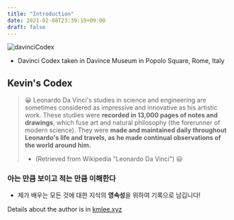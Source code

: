 ```yaml
---
title: "Introduction"
date: 2021-02-08T23:39:19+09:00
draft: false
---
```

![davinciCodex](images/davinci_codex.jpg)

- Davinci Codex taken in Davince Museum in Popolo Square, Rome, Italy

## Kevin's Codex

> 😀 Leonardo Da Vinci's studies in science and engineering are sometimes considered as impressive and innovative as his artistic work. These studies were **recorded in 13,000 pages of notes and drawings**, which fuse art and natural philosophy (the forerunner of modern science). They were **made and maintained daily throughout Leonardo's life and travels, as he made continual observations of the world around him.**
>
> - (Retrieved from Wikipedia "Leonardo Da Vinci") 😃

### 아는 만큼 보이고 적는 만큼 이해한다

- 제가 배우는 모든 것에 대한 지식의 **영속성**을 위하여 기록으로 남깁니다!

Details about the author is in [kmlee.xyz](kmlee.xyz)

